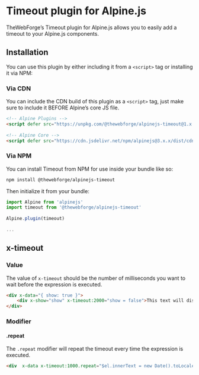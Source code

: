 # Timeout plugin for Alpine.js

TheWebForge’s Timeout plugin for Alpine.js allows you to easily add a timeout to your Alpine.js components.

## Installation

You can use this plugin by either including it from a `<script>` tag or installing it via NPM:

### Via CDN

You can include the CDN build of this plugin as a `<script>` tag, just make sure to include it BEFORE Alpine’s core JS file.

```html
<!-- Alpine Plugins -->
<script defer src="https://unpkg.com/@thewebforge/alpinejs-timeout@1.x.x/dist/cdn.min.js"></script>
 
<!-- Alpine Core -->
<script defer src="https://cdn.jsdelivr.net/npm/alpinejs@3.x.x/dist/cdn.min.js"></script>
```

### Via NPM

You can install Timeout from NPM for use inside your bundle like so:

```bash
npm install @thewebforge/alpinejs-timeout
```

Then initialize it from your bundle:

```js
import Alpine from 'alpinejs'
import timeout from '@thewebforge/alpinejs-timeout'
 
Alpine.plugin(timeout)
 
...
```

## x-timeout

### Value

The value of `x-timeout` should be the number of milliseconds you want to wait before the expression is executed.

```html
<div x-data="{ show: true }">
    <div x-show="show" x-timeout:2000="show = false">This text will disappear after 2 seconds</div>
</div>
```

### Modifier

#### .repeat

The `.repeat` modifier will repeat the timeout every time the expression is executed.

```html
<div  x-data x-timeout:1000.repeat="$el.innerText = new Date().toLocaleString()"></div>
```

